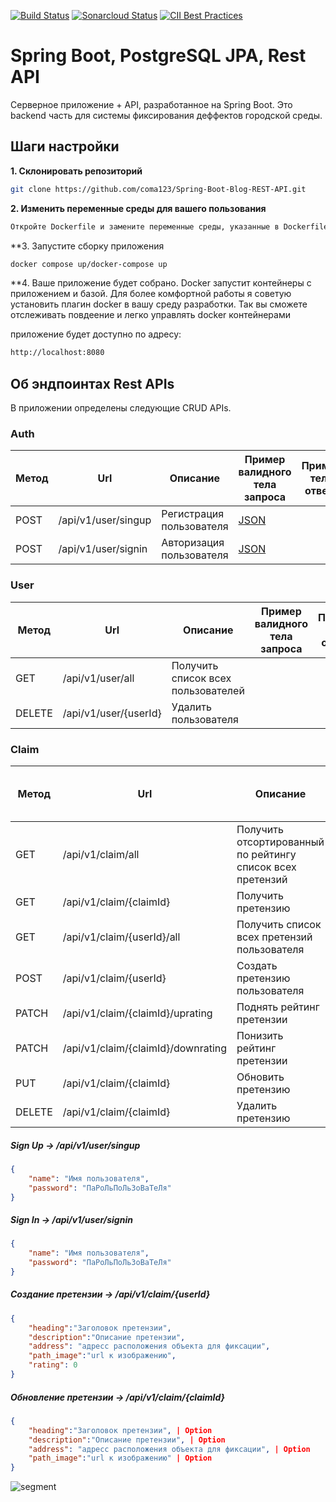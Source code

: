 [![Build Status](https://travis-ci.com/coma123/Spring-Boot-Blog-REST-API.svg?branch=development)](https://travis-ci.com/coma123/Spring-Boot-Blog-REST-API) [![Sonarcloud Status](https://sonarcloud.io/api/project_badges/measure?project=coma123_Spring-Boot-Blog-REST-API&metric=alert_status)](https://sonarcloud.io/dashboard?id=coma123_Spring-Boot-Blog-REST-API) [![CII Best Practices](https://bestpractices.coreinfrastructure.org/projects/3706/badge)](https://bestpractices.coreinfrastructure.org/projects/3706)

# Spring Boot, PostgreSQL JPA, Rest API

Серверное приложение + API, разработанное на Spring Boot.
Это backend часть для системы фиксирования деффектов городской среды.

## Шаги настройки

**1. Склонировать репозиторий**

```bash
git clone https://github.com/coma123/Spring-Boot-Blog-REST-API.git
```

**2. Изменить переменные среды для вашего пользования**
```bash
Откройте Dockerfile и замените переменные среды, указанные в Dockerfile на ваши значениея
```

**3. Запустите сборку приложения
```bash
docker compose up/docker-compose up
```

**4. Ваше приложение будет собрано. Docker запустит контейнеры с приложением и базой.
Для более комфортной работы я советую установить плагин docker в вашу среду разработки. Так вы сможете отслеживать повдеение и легко управлять docker контейнерами 

приложение будет доступно по адресу:
```bash
http://localhost:8080
```

## Об эндпоинтах Rest APIs

В приложении определены следующие CRUD APIs.

### Auth

| Метод  | Url | Описание | Пример валидного тела запроса | Пример тела ответа | 
| ------ | --- | ---------- | --------------------------- | ------------------ |
| POST   | /api/v1/user/singup | Регистрация пользователя | [JSON](#signup) | |
| POST   | /api/v1/user/signin | Авторизация пользователя | [JSON](#signin) | |

### User

| Метод | Url | Описание | Пример валидного тела запроса | Пример тела ответа |
| ------ | --- | ----------- | ------------------------- | ------------------ |
| GET    | /api/v1/user/all | Получить список всех пользователей | | |
| DELETE | /api/v1/user/{userId} | Удалить пользователя | | |

### Claim

| Метод | Url | Описание | Пример валидного тела запроса | Пример тела ответа |
| ------ | --- | ----------- | ------------------------- | ------------------ |
| GET    | /api/v1/claim/all | Получить отсортированный по рейтингу список всех претензий | | |
| GET    | /api/v1/claim/{claimId} | Получить претензию | | |
| GET    | /api/v1/claim/{userId}/all | Получить список всех претензий пользователя | | |
| POST   | /api/v1/claim/{userId} | Создать претензию пользователя | [JSON](#claimcreate) | |
| PATCH  | /api/v1/claim/{claimId}/uprating | Поднять рейтинг претензии | | |
| PATCH  | /api/v1/claim/{claimId}/downrating | Понизить рейтинг претензии | | |
| PUT    | /api/v1/claim/{claimId} | Обновить претензию | [JSON](#claimupdate) | |
| DELETE | /api/v1/claim/{claimId} | Удалить претензию | | |

##### <a id="signup">Sign Up -> /api/v1/user/singup</a>
```json
{
    "name": "Имя пользователя",
    "password": "ПаРоЛьПоЛьЗоВаТеЛя"
}
```

##### <a id="signin">Sign In -> /api/v1/user/signin</a>
```json
{
    "name": "Имя пользователя",
    "password": "ПаРоЛьПоЛьЗоВаТеЛя"
}
```

##### <a id="claimcreate">Создание претензии -> /api/v1/claim/{userId}</a>
```json
{
    "heading":"Заголовок претензии",
    "description":"Описание претензии",
    "address": "адресс расположения объекта для фиксации",
    "path_image":"url к изображению",
    "rating": 0
}
```

##### <a id="claimupdate">Обновление претензии -> /api/v1/claim/{claimId}</a>
```json
{
    "heading":"Заголовок претензии", | Option
    "description":"Описание претензии", | Option
    "address": "адресс расположения объекта для фиксации", | Option
    "path_image":"url к изображению" | Option
}
```

![segment](https://api.segment.io/v1/pixel/track?data=ewogICJ3cml0ZUtleSI6ICJwcDJuOTU4VU1NT21NR090MWJXS0JQd0tFNkcydW51OCIsCiAgInVzZXJJZCI6ICIxMjNibG9nYXBpMTIzIiwKICAiZXZlbnQiOiAiQmxvZ0FwaSB2aXNpdGVkIiwKICAicHJvcGVydGllcyI6IHsKICAgICJzdWJqZWN0IjogIkJsb2dBcGkgdmlzaXRlZCIsCiAgICAiZW1haWwiOiAiY29tcy5zcHVyc0BnbWFpbC5jb20iCiAgfQp9)

